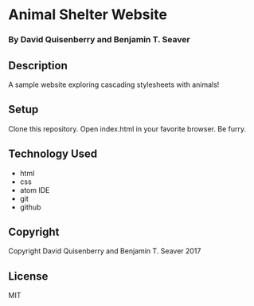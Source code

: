 # Animal Shelter Website

### By David Quisenberry and Benjamin T. Seaver

## Description
A sample website exploring cascading stylesheets with animals!

## Setup
Clone this repository.  Open index.html in your favorite browser.  Be furry.

## Technology Used
* html
* css
* atom IDE
* git
* github

## Copyright
Copyright David Quisenberry and Benjamin T. Seaver 2017

## License
MIT
